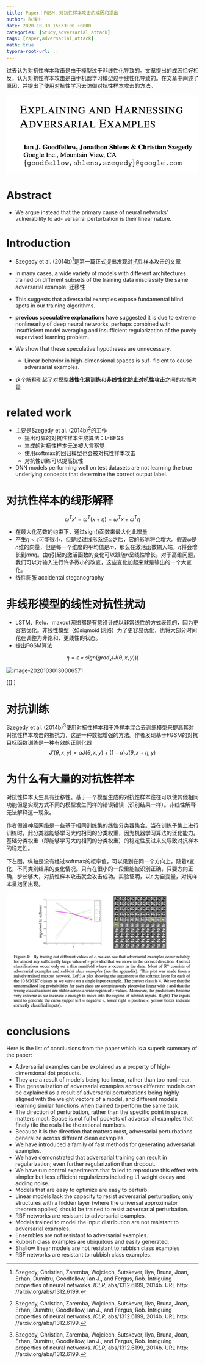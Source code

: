 ```yaml
---
title: Paper｜FGSM：对抗性样本攻击的成因和提出
author: 陈钱牛
date: 2020-10-30 15:33:00 +0800
categories: [Study,adversarial_attack]
tags: [Paper,adversarial_attack]
math: true
typora-root-url: ..
---
```




过去认为对抗性样本攻击是由于模型过于非线性化导致的。文章提出的成因恰好相反，认为对抗性样本攻击是由于机器学习模型过于线性化导致的。在文章中阐述了原因，并提出了使用对抗性学习去防御对抗性样本攻击的方法。

![image-20201030120717026](/assets/img/posts/2020-10-30-Paper_adv_explain/image-20201030120717026.png)

# Abstract

- We argue instead that the primary cause of neural networks’ vulnerability to ad- versarial perturbation is their linear nature.

# Introduction

- Szegedy et al. (2014b)[^1]是第一篇正式提出发现对抗性样本攻击的文章
- In many cases, a wide variety of models with different architectures trained on different subsets of the training data misclassify the same adversarial example. 迁移性
- This suggests that adversarial examples expose fundamental blind spots in our training algorithms.
- **previous speculative explanations** have suggested it is due to extreme nonlinearity of deep neural networks, perhaps combined with insufficient model averaging and insufficient regularization of the purely supervised learning problem. 
- We show that these speculative hypotheses are unnecessary. 
  - Linear behavior in high-dimensional spaces is suf- ficient to cause adversarial examples.

- 这个解释引起了对模型**线性化易训练**和**非线性化防止对抗性攻击**之间的权衡考量

# related work

- 主要是Szegedy et al. (2014b)[^1]的工作
  - 提出可靠的对抗性样本生成算法：L-BFGS
  - 生成的对抗性样本无法被人言察觉
  - 使用softmax的回归模型也会被对抗性样本攻击
  - 对抗性训练可以提高抗性
- DNN models performing well on test datasets are not learning the true underlying concepts that determine the correct output label. 

# 对抗性样本的线形解释

$$
\omega^Tx'=\omega^T(x+\eta)=\omega^Tx+\omega^T\eta
$$

- 在最大化范数的约束下，通过sign()函数来最大化此增量
- 产生$\eta<\epsilon$可能很小，但是经过线形系统$\omega$之后，它的影响将会增大。假设$\omega$是$n$维的向量，但是每一个维度的平均值是$m$，那么在激活函数输入端，$\eta$将会增长到$mn\eta$。由$\eta$引起的激活函数的变化可以跟随$n$呈线性增长。对于高维问题，我们可以对输入进行许多微小的改变，这些变化加起来就是输出的一个大变化。
- 线性膨胀 accidental steganography

# 非线形模型的线性对抗性扰动

- LSTM、Relu、maxout网络都是有意设计成以非常线性的方式表现的，因为更容易优化。非线性模型（如sigmoid 网络）为了更容易优化，也将大部分时间花在调整为非饱和、更线性的状态。
- 提出FGSM算法

$$
\eta=\epsilon \times sign(grad_x(J(\theta,x,y)))
$$


![image-20201030130006571](file:///U/assets/img/posts/2020-10-30-Paper_adv_explain/image-20201030130006571.png?lastModify=1604035556)





[[]   ]   

# 对抗训练

Szegedy et al. (2014b)[^1]使用对抗性样本和干净样本混合去训练模型来提高其对对抗性样本攻击的抵抗力，这是一种数据增强的方法。作者发现基于FGSM的对抗目标函数训练是一种有效的正则化器
$$
J'(\theta,x,y)=\alpha J(\theta,x,y)+(1-\alpha)J(\theta,x+\eta,y)
$$


# 为什么有大量的对抗性样本

对抗性样本天生具有迁移性。基于一个模型生成的对抗性样本往往可以使其他相同功能但是实现方式不同的模型发生同样的错误错误（识别结果一样）。非线性解释无法解释这一现象。

作者假设神经网络是一些基于相同训练集的线性分类器集合。当在训练子集上进行训练时，此分类器能够学习大约相同的分类权重，因为机器学习算法的泛化能力。基础分类权重（即能够学习大约相同的分类权重）的稳定性反过来又导致对抗样本的稳定性。

下左图，纵轴是没有经过softmax的概率值，可以见到在同一个方向上，随着$\epsilon$变化，不同类别结果的变化情况。只有在很小的一段里能被识别正确，只要方向正确，步长够大，对抗性样本攻击就会攻击成功。实验证明，以$\epsilon$ 为自变量，对抗样本呈抱团出现。

![image-20201030144152704](/assets/img/posts/2020-10-30-Paper_adv_explain/image-20201030144152704.png)



# conclusions

Here is the list of conclusions from the paper which is a superb summary of the paper:

- Adversarial examples can be explained as a property of high-dimensional dot products.
-  They are a result of models being too linear, rather than too nonlinear.
-  The generalization of adversarial examples across different models can  be explained as a result of adversarial perturbations being highly  aligned with the weight vectors of a model, and different models  learning similar functions when trained to perform the same task.
-  The direction of perturbation, rather than the specific point in space, matters most. Space is not full of pockets of adversarial examples that finely tile the reals like the rational numbers.
-  Because it is the direction that matters most, adversarial perturbations generalize across different clean examples.
-  We have introduced a family of fast methods for generating adversarial examples.
-  We have demonstrated that adversarial training can result in regularization; even further regularization than dropout.
-  We have run control experiments that failed to reproduce this effect  with simpler but less efficient regularizers including L1 weight decay  and adding noise.
-  Models that are easy to optimize are easy to perturb.
-  Linear models lack the capacity to resist adversarial perturbation;  only structures with a hidden layer (where the universal approximator  theorem applies) should be trained to resist adversarial perturbation.
-  RBF networks are resistant to adversarial examples.
-  Models trained to model the input distribution are not resistant to adversarial examples.
-  Ensembles are not resistant to adversarial examples.
-  Rubbish class examples are ubiquitous and easily generated. 
-  Shallow linear models are not resistant to rubbish class examples 
-  RBF networks are resistant to rubbish class examples. 











[^1]:Szegedy, Christian, Zaremba, Wojciech, Sutskever, Ilya, Bruna, Joan, Erhan, Dumitru, Goodfellow, Ian J., and Fergus, Rob. Intriguing properties of neural networks. *ICLR*, abs/1312.6199, 2014b. URL http: //arxiv.org/abs/1312.6199.